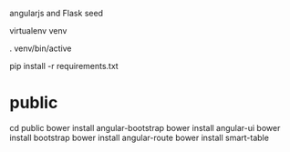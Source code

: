 angularjs and Flask seed

virtualenv venv

. venv/bin/active

pip install -r requirements.txt


public
================
cd public
bower install angular-bootstrap
bower install angular-ui
bower install bootstrap
bower install angular-route
bower install smart-table